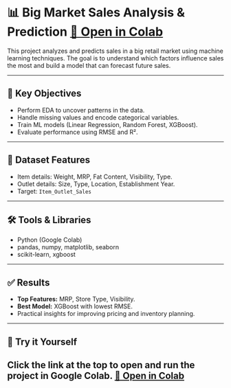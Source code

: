 # 📊 Big Market Sales Analysis & Prediction [🔗 Open in Colab](https://colab.research.google.com/drive/1FmY8I0u-8eMXeua8AkRN6Iu8v3yPv17O)

This project analyzes and predicts sales in a big retail market using machine learning techniques. The goal is to understand which factors influence sales the most and build a model that can forecast future sales.

---

## 🧠 Key Objectives
- Perform EDA to uncover patterns in the data.
- Handle missing values and encode categorical variables.
- Train ML models (Linear Regression, Random Forest, XGBoost).
- Evaluate performance using RMSE and R².

---

## 📂 Dataset Features
- Item details: Weight, MRP, Fat Content, Visibility, Type.
- Outlet details: Size, Type, Location, Establishment Year.
- Target: `Item_Outlet_Sales`

---

## 🛠️ Tools & Libraries
- Python (Google Colab)
- pandas, numpy, matplotlib, seaborn
- scikit-learn, xgboost

---

## ✅ Results
- **Top Features:** MRP, Store Type, Visibility.
- **Best Model:** XGBoost with lowest RMSE.
- Practical insights for improving pricing and inventory planning.

---

## 📌 Try it Yourself
Click the link at the top to open and run the project in Google Colab.
[🔗 Open in Colab](https://colab.research.google.com/drive/1FmY8I0u-8eMXeua8AkRN6Iu8v3yPv17O)
---
